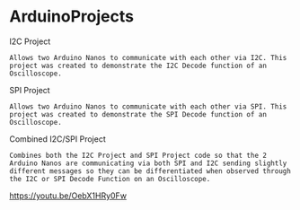 # ArduinoProjects

I2C Project

    Allows two Arduino Nanos to communicate with each other via I2C. This project was created to demonstrate the I2C Decode function of an Oscilloscope.

SPI Project

    Allows two Arduino Nanos to communicate with each other via SPI. This project was created to demonstrate the SPI Decode function of an Oscilloscope.

Combined I2C/SPI Project

    Combines both the I2C Project and SPI Project code so that the 2 Arduino Nanos are communicating via both SPI and I2C sending slightly different messages so they can be differentiated when observed through the I2C or SPI Decode Function on an Oscilloscope.

https://youtu.be/OebX1HRy0Fw 

    
